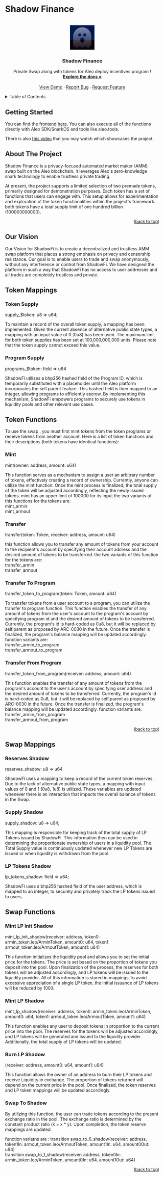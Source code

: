 # Shadow Finance


<!-- PROJECT LOGO -->
<br />
<div align="center">
  <a href="https://github.com/Armin-FalDis/shadow-finance">
    <img src="images/logo.svg" alt="Logo" width="80" height="80">
  </a>

  <h3 align="center">Shadow Finance</h3>

  <p align="center">
    Private Swap along with tokens for Aleo deploy incentives program !
    <br />
    <a href="https://github.com/Armin-FalDis/shadow-finance"><strong>Explore the docs »</strong></a>
    <br />
    <br />
    <a href="https://github.com/Armin-FalDis/shadow-finance">View Demo</a>
    ·
    <a href="https://github.com/Armin-FalDis/shadow-finance">Report Bug</a>
    ·
    <a href="https://github.com/Armin-FalDis/shadow-finance">Request Feature</a>
  </p>
</div>

<!-- TABLE OF CONTENTS -->
<details>
  <summary>Table of Contents</summary>
  <ol>
    <li><a href="#Getting Started">Getting Started</a></li>
    <li>
      <a href="#About The Project">About The Project</a>
            <ul>
        <li><a href="#Our Vision">Our Vision</a></li>
      </ul>
    </li>
<li><a href="#Token Mappings">Token Mappings </a></li>
<li><a href="#Swap Mappings">Swap Mappings </a></li>
<li><a href="#Token Functions">Token Functions</a></li>
<li><a href="#Swap Functions">Swap Functions</a></li>

  </ol>
</details>

## Getting Started
You can find the frontend [here](https://armin-faldis.github.io/shadowfi/). You can also execute all of the functions directly with Aleo SDK/SnarkOS and tools like aleo.tools.

There is also [this video](https://drive.google.com/file/d/1X_f8PVwt4QtFoVI6dcATeXuhPtdEsbkU/view) that you may watch which showcases the project.

## About The Project

Shadow Finance is a privacy-focused automated market maker (AMM) swap built on the Aleo blockchain. It leverages Aleo's zero-knowledge snark technology to enable trustless private trading.

At present, the project supports a limited selection of two premade tokens, primarily designed for demonstration purposes. Each token has a set of functions that users can engage with. This setup allows for experimentation and exploration of the token functionalities within the project's framework. both tokens have a total supply limit of one hundred billion (100000000000).

<p align="right">(<a href="#top">back to top</a>)</p>


## Our Vision
Our Vision for ShadowFi is to create a decentralized and trustless AMM swap platform that places a strong emphasis on privacy and censorship resistance. Our goal is to enable users to trade and swap anonymously, without any interference or control from ShadowFi. We have designed the platform in such a way that ShadowFi has no access to user addresses and all trades are completely trustless and private.


## Token Mappings

### Token Supply
supply_$token: u8 => u64;

To maintain a record of the overall token supply, a mapping has been implemented. Given the current absence of alternative public state types, a mapping with an input value of 0 (0u8) has been used. The maximum limit for both token supplies has been set at 100,000,000,000 units. Please note that the token supply cannot exceed this value.


### Program Supply
programs_$token: field => u64

ShadowFi utilizes a bhp256 hashed field of the Program ID, which is temporarily substituted with a placeholder until the Aleo platform incorporates the self.parent feature. This hashed field is then mapped to an integer, allowing programs to efficiently escrow. By implementing this mechanism, ShadowFi empowers programs to securely use tokens in liquidity pools and other relevant use cases.

## Token Functions

To use the swap , you must first mint tokens from the token programs or receive tokens from another account. Here is a list of token functions and their descriptions (both tokens have identical functions):

### Mint
mint(owner: address, amount: u64)  

This function serves as a mechanism to assign a user an arbitrary number of tokens, effectively creating a record of ownership. Currently, anyone can utilize the mint function. Once the mint process is finalized, the total supply of the token will be adjusted accordingly, reflecting the newly issued tokens. mint has an upper limit of 100000 for its input
the two variants of this functions for the tokens are:  
mint_armin  
mint_armout  

### Transfer
transfer(token: Token, receiver: address, amount: u64)  

this function allows you to transfer any amount of tokens from your account to the recipient's account by specifying their account address and the desired amount of tokens to be transferred.
the two variants of this function for the tokens are:  
transfer_armin  
transfer_armout  

### Transfer To Program
transfer_token_to_program(token: Token, amount: u64)  

To transfer tokens from a user account to a program, you can utilize the transfer to program function. This function enables the transfer of any amount of tokens from the user's account to the program's account by specifying program id and the desired amount of tokens to be transferred. Currently, the program's id is hard-coded as 0u8, but it will be replaced by self.parent as proposed by ARC-0030 in the future. Once the transfer is finalized, the program's balance mapping will be updated accordingly.
function variants are:  
transfer_armin_to_program  
transfer_armout_to_program

### Transfer From Program
transfer_token_from_program(receiver: address, amount: u64)  

This function enables the transfer of any amount of tokens from the program's account to the user's account by specifying user address and the desired amount of tokens to be transferred. Currently, the program's id is hard-coded as 0u8, but it will be replaced by self.parent as proposed by ARC-0030 in the future. Once the transfer is finalized, the program's balance mapping will be updated accordingly.
function variants are: <br>
transfer_armin_from_program  
transfer_armout_from_program  

<p align="right">(<a href="#top">back to top</a>)</p>

## Swap Mappings
### Reserves Shadow

reserves_shadow: u8 => u64

ShadowFi uses a mapping to keep a record of the current token reserves. Due to the lack of alternative public state types, a mapping with input values of 0 and 1 (0u8, 1u8) is utilized. These variables are updated whenever there is an interaction that impacts the overall balance of tokens in the Swap.

### Supply Shadow

supply_shadow: u8 => u64;

This mapping is responsible for keeping track of the total supply of LP Tokens issued by ShadowFi. This information then can be used in determining the proportionate ownership of users in a liquidity pool. The Total Supply value is continuously updated whenever new LP Tokens are issued or when liquidity is withdrawn from the pool.


### LP Tokens Shadow 

lp_tokens_shadow: field => u64;

ShadowFi uses a bhp256 hashed field of the user address, which is mapped to an integer, to securely and privately track the LP tokens issued to users.



## Swap Functions

### Mint LP Init Shadow
mint_lp_init_shadow(receiver: address, token0: armin_token.leo/ArminToken, amount0: u64, token1: armout_token.leo/ArmoutToken, amount1: u64)  

This function initializes the liquidity pool and allows you to set the initial price for the tokens. The price is set based on the proportion of tokens you deposit into the pool.
Upon finalization of the process, the reserves for both tokens will be adjusted accordingly, and LP tokens will be issued to the liquidity provider. All of this information is stored in mappings.To avoid excessive appreciation of a single LP token, the initial issuance of LP tokens will be reduced by 1000.  

### Mint LP Shadow  
mint_lp_shadow(receiver: address, token0: armin_token.leo/ArminToken, amount0: u64, token1: armout_token.leo/ArmoutToken, amount1: u64)  

This function enables any user to deposit tokens in proportion to the current price into the pool. The reserves for the tokens will be adjusted accordingly, and LP tokens will be generated and issued to the liquidity provider. Additionally, the total supply of LP tokens will be updated.  

### Burn LP Shadow
(receiver: address, amount0: u64, amount1: u64)  
    
This function allows the owner of an address  to burn their LP tokens and receive Liquidity in exchange. The proportion of tokens returned will depend on the current price in the pool. Once finalized, the token reserves and LP token mappings will be updated accordingly.  

### Swap To Shadow  
By utilizing this function, the user can trade tokens according to the present exchange ratio in the pool. The exchange ratio is determined by the constant product ratio (k = x * y).
Upon completion, the token reserve mappings are updated.

function variatns are :
transition swap_to_0_shadow(receiver: address, token1In: armout_token.leo/ArmoutToken, amount1In: u64, amount0Out: u64)  
transition swap_to_1_shadow(receiver: address, token0In: armin_token.leo/ArminToken, amount0In: u64, amount1Out: u64)  



<p align="right">(<a href="#top">back to top</a>)</p>
